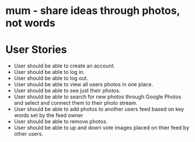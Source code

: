 # mum - share ideas through photos, not words

# User Stories


* User should be able to create an account.
* User should be able to log in.
* User should be able to log out.
* User should be able to view all users photos in one place.
* User should be able to see just their photos.
* User should be able to search for new photos through Google Photos and select and connect them to their photo stream.
* User should be able to add photos to another users feed based on key words set by the feed owner
* User should be able to remove photos.
* User should be able to up and down vote images placed on thier feed by other users.
